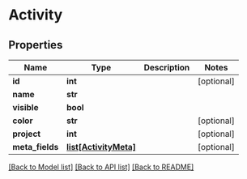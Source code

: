 # Activity

## Properties
Name | Type | Description | Notes
------------ | ------------- | ------------- | -------------
**id** | **int** |  | [optional] 
**name** | **str** |  | 
**visible** | **bool** |  | 
**color** | **str** |  | [optional] 
**project** | **int** |  | [optional] 
**meta_fields** | [**list[ActivityMeta]**](ActivityMeta.md) |  | [optional] 

[[Back to Model list]](../README.md#documentation-for-models) [[Back to API list]](../README.md#documentation-for-api-endpoints) [[Back to README]](../README.md)


